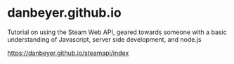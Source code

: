# danbeyer.github.io


Tutorial on using the Steam Web API, geared towards someone with a basic understanding of Javascript, server side development, and node.js

https://danbeyer.github.io/steamapi/index
			
